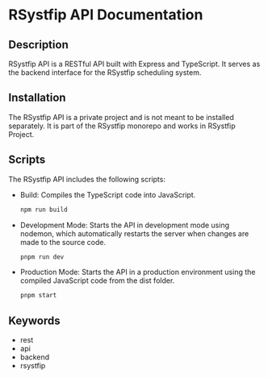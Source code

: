 # RSystfip API Documentation

## Description

RSystfip API is a RESTful API built with Express and TypeScript. It serves as the backend interface for the RSystfip scheduling system.

## Installation

The RSystfip API is a private project and is not meant to be installed separately. It is part of the RSystfip monorepo and works in RSystfip Project.

## Scripts

The RSystfip API includes the following scripts:

- Build: Compiles the TypeScript code into JavaScript.

  ```bash
  npm run build
  ```

- Development Mode: Starts the API in development mode using nodemon, which automatically restarts the server when changes are made to the source code.

  ```bash
  pnpm run dev
  ```

- Production Mode: Starts the API in a production environment using the compiled JavaScript code from the dist folder.

  ```bash
  pnpm start
  ```

## Keywords

- rest
- api
- backend
- rsystfip
